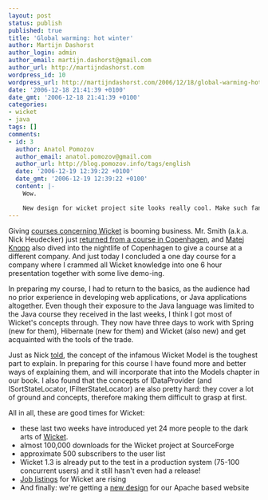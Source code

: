 ```yaml
---
layout: post
status: publish
published: true
title: 'Global warming: hot winter'
author: Martijn Dashorst
author_login: admin
author_email: martijn.dashorst@gmail.com
author_url: http://martijndashorst.com
wordpress_id: 10
wordpress_url: http://martijndashorst.com/2006/12/18/global-warming-hot-winter/
date: '2006-12-18 21:41:39 +0100'
date_gmt: '2006-12-18 21:41:39 +0100'
categories:
- wicket
- java
tags: []
comments:
- id: 3
  author: Anatol Pomozov
  author_email: anatol.pomozov@gmail.com
  author_url: http://blog.pomozov.info/tags/english
  date: '2006-12-19 12:39:22 +0100'
  date_gmt: '2006-12-19 12:39:22 +0100'
  content: |-
    Wow.

    New design for wicket project site looks really cool. Make such fancy face for Apache project and you'll see project increasing from 500 people to 5000.
---
```

<p>Giving <a href="http://skillsmatter.com/menu/86/course/124">courses concerning Wicket</a> is booming business. Mr. Smith (a.k.a. Nick Heudecker) just <a href="http://www.systemmobile.com/?p=233">returned from a course in Copenhagen</a>, and <a href="http://wicket-support.com">Matej Knopp</a> also dived into the nightlife of Copenhagen to give a course at a different company. And just today I concluded a one day course for a company where I crammed all Wicket knowledge into one 6 hour presentation together with some live demo-ing.</p>
<p>
In preparing my course, I had to return to the basics, as the audience had no prior experience in developing web applications, or Java applications altogether. Even though their exposure to the Java language was limited to the Java course they received in the last weeks, I think I got most of Wicket's concepts through. They now have three days to work with Spring (new for them), Hibernate (new for them) and Wicket (also new) and get acquainted with the tools of the trade.</p>
<p>
Just as Nick <a href="http://www.systemmobile.com/?p=233">told</a>, the concept of the infamous Wicket Model is the toughest part to explain. In preparing for this course I have found more and better ways of explaining them, and will incorporate that into the Models chapter in our book. I also found that the concepts of IDataProvider (and ISortStateLocator, IFilterStateLocator) are also pretty hard: they cover a lot of ground and concepts, therefore making them difficult to grasp at first.</p>
<p>
All in all, these are good times for Wicket: </p>
<ul>
<li>these last two weeks have introduced yet 24 more people to the dark arts of <a href="http://wicketframework.org">Wicket</a>.</li>
<li>almost 100,000 downloads for the Wicket project at SourceForge</li>
<li>approximate 500 subscribers to the user list</li>
<li>Wicket 1.3 is already put to the test in a production system (75-100 concurrent users) and it still hasn't even had a release!</li>
<li><a href="http://www.devbistro.com/jobs/34327">Job listings</a> for Wicket are rising</li>
<li>And finally: we're getting a <a href="http://issues.apache.org/jira/secure/attachment/12346927/wicket_v2.png">new design</a> for our Apache based website</li>
</ul>
